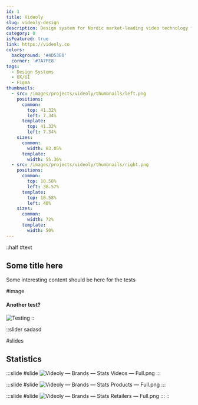 ```yaml
---
id: 1
title: Videoly
slug: videoly-design
description: Design system for Nordic market-leading video technology for online retailers offering relevant hand-picked product videos at scale
category: 0
isFeatured: true
link: https://videoly.co
colors:
  background: '#4D53E0'
  corner: '#7A7FE8'
tags:
  - Design Systems
  - UX/UI
  - Figma
thumbnails:
  - src: /images/projects/videoly/thumbnails/left.png
    positions:
      common:
        top: 41.32%
        left: 7.34%
      template:
        top: 41.32%
        left: 7.34%
    sizes:
      common:
        width: 83.05%
      template:
        width: 55.36%
  - src: /images/projects/videoly/thumbnails/right.png
    positions:
      common:
        top: 10.58%
        left: 38.57%
      template:
        top: 10.58%
        left: 40%
    sizes:
      common:
        width: 72%
      template:
        width: 50%
---
```


::half
#text
## **Some title here**

Some interesting content should be here for the tests

#image
#### Another test?

![Testing](images/projects/videoly/content/test.jpg)
::

::slider
sadasd

#slides
## Statistics

  :::slide
  #slide
  ![Videoly — Brands — Stats Videos — Full.png](/images/projects/videoly/content/Videoly%20%E2%80%94%20Brands%20%E2%80%94%20Stats%20Videos%20%E2%80%94%20Full.png)
  :::

  :::slide
  #slide
  ![Videoly — Brands — Stats Products — Full.png](/images/projects/videoly/content/Videoly%20%E2%80%94%20Brands%20%E2%80%94%20Stats%20Products%20%E2%80%94%20Full.png)
  :::

  :::slide
  #slide
  ![Videoly — Brands — Stats Retailers — Full.png](/images/projects/videoly/content/Videoly%20%E2%80%94%20Brands%20%E2%80%94%20Stats%20Retailers%20%E2%80%94%20Full.png)
  :::
::
